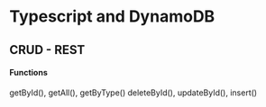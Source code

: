 # Typescript and DynamoDB
## CRUD - REST


#### Functions
getById(), getAll(), getByType()
deleteById(), updateById(), insert()